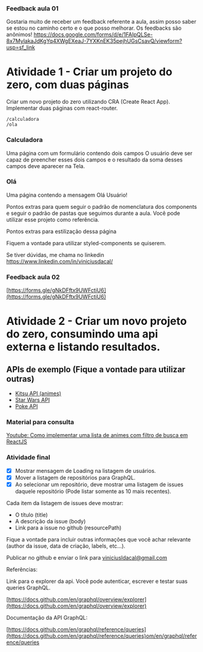 ### Feedback aula 01

Gostaria muito de receber um feedback referente a aula, assim posso saber se estou no caminho certo e o que posso melhorar.
Os feedbacks são anônimos!
https://docs.google.com/forms/d/e/1FAIpQLSe-8x7MylakaJdKgYq4XWgEXeaJ-7YXKnEK35pejhUGsCsavQ/viewform?usp=sf_link

# Atividade 1 - Criar um projeto do zero, com duas páginas

Criar um novo projeto do zero utilizando CRA (Create React App).
Implementar duas páginas com react-router.

```
/calculadora
/ola
```

### Calculadora

Uma página com um formulário contendo dois campos
O usuário deve ser capaz de preencher esses dois campos e o resultado da soma desses
campos deve aparecer na Tela.

### Olá

Uma página contendo a mensagem Olá Usuário!

Pontos extras para quem seguir o padrão de nomenclatura dos components e seguir o padrão de pastas que seguimos durante a aula. Você pode utilizar esse projeto como referência.

Pontos extras para estilização dessa página

Fiquem a vontade para utilizar styled-components se quiserem.

Se tiver dúvidas, me chama no linkedin https://www.linkedin.com/in/viniciusdacal/

### Feedback aula 02

[https://forms.gle/gNkDFftx9UWFctiU6](https://forms.gle/gNkDFftx9UWFctiU6)

# Atividade 2 - Criar um novo projeto do zero, consumindo uma api externa e listando resultados.

## APIs de exemplo (Fique a vontade para utilizar outras)

 - [Kitsu API (animes)](https://kitsu.docs.apiary.io/)
 - [Star Wars API](https://swapi.dev/)
 - [Poke API](https://pokeapi.co/)

### Material para consulta
[Youtube: Como implementar uma lista de animes com filtro de busca em ReactJS](https://youtu.be/k0cZA0NYTyQ)

### Atividade final

- [x] Mostrar mensagem de Loading na listagem de usuários.
- [x] Mover a listagem de repositórios para GraphQL.
- [x] Ao selecionar um repositório, deve mostrar uma listagem de issues daquele repositório (Pode listar somente as 10 mais recentes).

Cada item da listagem de issues deve mostrar:

- O título (title)
- A descrição da issue (body)
- Link para a issue no github (resourcePath)

Fique a vontade para incluir outras informações que você achar relevante (author da issue, data de criação, labels, etc...).

Publicar no github e enviar o link para viniciusldacal@gmail.com

Referências:

Link para o explorer da api. Você pode autenticar, escrever e testar suas queries GraphQL.

[https://docs.github.com/en/graphql/overview/explorer](https://docs.github.com/en/graphql/overview/explorer)

Documentação da API GraphQL:

[https://docs.github.com/en/graphql/reference/queries](https://docs.github.com/en/graphql/reference/queries)om/en/graphql/reference/queries
